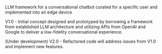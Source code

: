 LLM framework for a conversational chatbot curated for a specific user and implemented into an edge device

V1.0 - Initial concept designed and prototyped by borrowing a framework from established LLM architecture and utilizing APIs from OpenAI and Google to deliver a low-fidelity conversational experience.

(Under development)
V2.0 - Refactored code will address issues from V1.0 and implement new features.
